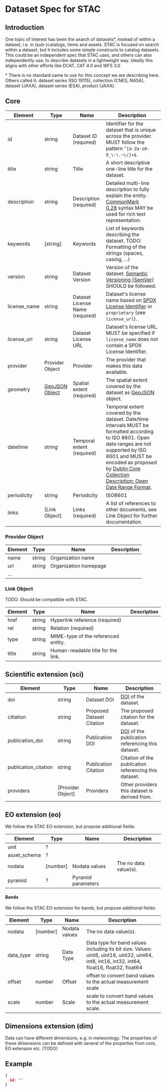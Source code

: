 # Dataset Spec for STAC

## Introduction

One topic of interest has been the search of datasets*, instead of within a dataset, i.e. in (sub-)catalogs, items and assets. STAC is focused on search within a dataset, but it includes some simple constructs to catalog datasets. This could be an independent spec that STAC uses, and others can also independently use, to describe datasets in a lightweight way. Ideally this aligns with other efforts like DCAT, CAT 4.0 and WFS 3.0 

\* There is no standard name to use for this concept we are describing here. Others called it: dataset series (ISO 19115), collection (CNES, NASA), dataset (JAXA), dataset series (ESA), product (JAXA).

## Core

| Element      | Type                                  | Name                            | Description                                                  |
| ------------ | ------------------------------------- | ------------------------------- | ------------------------------------------------------------ |
| id           | string                                | Dataset ID (required)           | Identifier for the dataset that is unique across the provider. MUST follow the pattern ` ^[A-Za-z0-9_\-\.~\/]+$ `. |
| title        | string                                | Title                           | A short descriptive one-line title for the dataset.          |
| description  | string                                | Description (required)          | Detailed multi-line description to fully explain the entity. [CommonMark 0.28](http://commonmark.org/) syntax MAY be used for rich text representation. |
| keywords     | [string]                              | Keywords                        | List of keywords describing the dataset. TODO: Formatting of the strings (spaces, casing, ...) |
| version      | string                                | Dataset Version                 | Version of the dataset. [Semantic Versioning (SemVer)](https://semver.org/) SHOULD be followed. |
| license_name | string                                | Dataset License Name (required) | Dataset's license name based on [SPDX License Identifier](https://spdx.org/licenses/) or `proprietary` (see `license_url`). |
| license_url  | string                                | Dataset License URL             | Dataset's license URL. MUST be specified if `license_name`  does not contain a SPDX License Identifier. |
| provider     | Provider Object                       | Provider                        | The provider that makes this data available.                 |
| geometry     | [GeoJSON Object](http://geojson.org/) | Spatial extent (required)       | The spatial extent covered by the dataset as [GeoJSON](http://geojson.org/) object. |
| datetime     | string                                | Temporal extent (required)      | Temporal extent covered by the dataset. Date/time intervals MUST be formatted according to ISO 8601. Open date ranges are not supported by ISO 8601 and MUST be encoded as proposed by [Dublin Core Collection Description: Open Date Range Format](http://www.ukoln.ac.uk/metadata/dcmi/date-dccd-odrf/2005-08-13/). |
| periodicity  | string                                | Periodicity                     | ISO8601                                                      |
| links        | [Link Object]                         | Links (required)                | A list of references to other documents, see Link Object for further documentation. |

### Provider Object

| Element | Type   | Name                  | Description |
| ------- | ------ | --------------------- | ----------- |
| name    | string | Organization name     |             |
| url     | string | Organization homepage |             |
| ...     |        |                       |             |

### Link Object

TODO: Should be compatible with STAC.

| Element | Type   | Name                                | Description |
| ------- | ------ | ----------------------------------- | ----------- |
| href    | string | Hyperlink reference (required)      |             |
| rel     | string | Relation (required)                 |             |
| type    | string | MIME-type of the referenced entity. |             |
| title   | string | Human-readable title for the link.  |             |

## Scientific extension (sci)

| Element              | Type              | Name                      | Description                                                  |
| -------------------- | ----------------- | ------------------------- | ------------------------------------------------------------ |
| doi                  | string            | Dataset DOI               | [DOI](https://www.doi.org/) of the dataset.                  |
| citiation            | string            | Proposed Dataset Citation | The proposed citation for the dataset.                       |
| publication_doi      | string            | Publication DOI           | [DOI](https://www.doi.org/) of the publication referencing this dataset. |
| publication_citation | string            | Publication Citation      | Citation of the publication referencing this dataset.        |
| providers            | [Provider Object] | Providers                 | Other providers this dataset is derived from.                |

##  EO extension (eo)

We follow the STAC EO extension, but propose additional fields:

| Element      | Type     | Name               | Description           |
| ------------ | -------- | ------------------ | --------------------- |
| unit         | ?        |                    |                       |
| asset_schema | ?        |                    |                       |
| nodata       | [number] | Nodata values      | The no data value(s). |
| pyramid      | ?        | Pyramid parameters |                       |

#### Bands

We follow the STAC EO extension for bands, but propose additional fields:

| Element   | Type     | Name          | Description                                                  |
| --------- | -------- | ------------- | ------------------------------------------------------------ |
| nodata    | [number] | Nodata values | The no data value(s).                                        |
| data_type | string   | Data Type     | Data type for band values including its bit size. Values: uint8, uint16, uint32, uint64, int8, int16, int32, int64, float16, float32, float64 |
| offset    | number   | Offset        | offset to convert band values to the actual measurement scale |
| scale     | number   | Scale         | scale to convert band values to the actual measurement scale. |

## Dimensions extension (dim)

Data can have different dimensions, e.g. in meteorology. The properties of these dimensions can be defined with several of the properties from core, EO extension etc. (TODO)

## Example

```json
{
  id: ""
}
```

